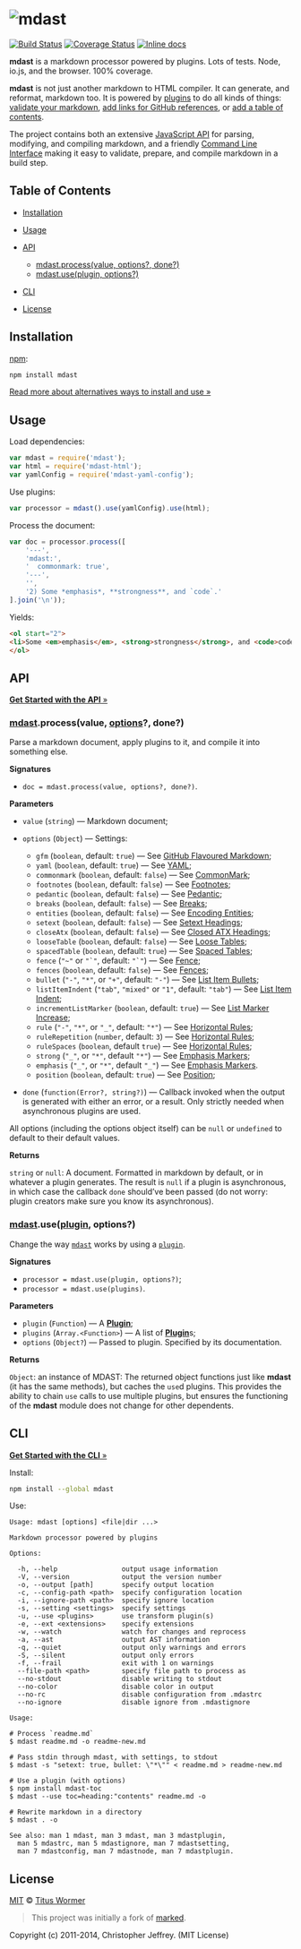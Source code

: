 # ![mdast](https://cdn.rawgit.com/wooorm/mdast/master/logo.svg)

[![Build Status](https://img.shields.io/travis/wooorm/mdast.svg)](https://travis-ci.org/wooorm/mdast) [![Coverage Status](https://img.shields.io/codecov/c/github/wooorm/mdast.svg)](https://codecov.io/github/wooorm/mdast) [![Inline docs](https://img.shields.io/badge/docs-A-brightgreen.svg)](http://inch-ci.org/github/wooorm/mdast)

**mdast** is a markdown processor powered by plugins. Lots of tests. Node,
io.js, and the browser. 100% coverage.

**mdast** is not just another markdown to HTML compiler. It can generate,
and reformat, markdown too. It is powered by [plugins](doc/plugins.md) to do
all kinds of things: [validate your markdown](https://github.com/wooorm/mdast-lint),
[add links for GitHub references](https://github.com/wooorm/mdast-github), or
[add a table of contents](https://github.com/wooorm/mdast-toc).

The project contains both an extensive [JavaScript API](doc/mdast.3.md) for
parsing, modifying, and compiling markdown, and a friendly [Command Line
Interface](doc/mdast.1.md) making it easy to validate, prepare, and compile
markdown in a build step.

## Table of Contents

*   [Installation](#installation)

*   [Usage](#usage)

*   [API](#api)

    *   [mdast.process(value, options?, done?)](#mdastprocessvalue-options-done)
    *   [mdast.use(plugin, options?)](#mdastuseplugin-options)

*   [CLI](#cli)

*   [License](#license)

## Installation

[npm](https://docs.npmjs.com/cli/install):

```bash
npm install mdast
```

[Read more about alternatives ways to install and use »](doc/installation.md)

## Usage

Load dependencies:

```javascript
var mdast = require('mdast');
var html = require('mdast-html');
var yamlConfig = require('mdast-yaml-config');
```

Use plugins:

```javascript
var processor = mdast().use(yamlConfig).use(html);
```

Process the document:

```javascript
var doc = processor.process([
    '---',
    'mdast:',
    '  commonmark: true',
    '---',
    '',
    '2) Some *emphasis*, **strongness**, and `code`.'
].join('\n'));
```

Yields:

```html
<ol start="2">
<li>Some <em>emphasis</em>, <strong>strongness</strong>, and <code>code</code>.</li>
</ol>
```

## API

[**Get Started with the API** »](doc/getting-started.md#application-programming-interface)

### [mdast](#api).process(value, [options](doc/mdastsetting.7.md)?, done?)

Parse a markdown document, apply plugins to it, and compile it into
something else.

**Signatures**

*   `doc = mdast.process(value, options?, done?)`.

**Parameters**

*   `value` (`string`) — Markdown document;

*   `options` (`Object`) — Settings:

    *   `gfm` (`boolean`, default: `true`) — See [GitHub Flavoured Markdown](doc/mdastsetting.7.md#github-flavoured-markdown);
    *   `yaml` (`boolean`, default: `true`) — See [YAML](doc/mdastsetting.7.md#yaml);
    *   `commonmark` (`boolean`, default: `false`) — See [CommonMark](doc/mdastsetting.7.md#commonmark);
    *   `footnotes` (`boolean`, default: `false`) — See [Footnotes](doc/mdastsetting.7.md#footnotes);
    *   `pedantic` (`boolean`, default: `false`) — See [Pedantic](doc/mdastsetting.7.md#pedantic);
    *   `breaks` (`boolean`, default: `false`) — See [Breaks](doc/mdastsetting.7.md#breaks);
    *   `entities` (`boolean`, default: `false`) — See [Encoding Entities](doc/mdastsetting.7.md#encoding-entities);
    *   `setext` (`boolean`, default: `false`) — See [Setext Headings](doc/mdastsetting.7.md#setext-headings);
    *   `closeAtx` (`boolean`, default: `false`) — See [Closed ATX Headings](doc/mdastsetting.7.md#closed-atx-headings);
    *   `looseTable` (`boolean`, default: `false`) — See [Loose Tables](doc/mdastsetting.7.md#loose-tables);
    *   `spacedTable` (`boolean`, default: `true`) — See [Spaced Tables](doc/mdastsetting.7.md#spaced-tables);
    *   `fence` (`"~"` or ``"`"``, default: ``"`"``) — See [Fence](doc/mdastsetting.7.md#fence);
    *   `fences` (`boolean`, default: `false`) — See [Fences](doc/mdastsetting.7.md#fences);
    *   `bullet` (`"-"`, `"*"`, or `"+"`, default: `"-"`) — See [List Item Bullets](doc/mdastsetting.7.md#list-item-bullets);
    *   `listItemIndent` (`"tab"`, `"mixed"` or `"1"`, default: `"tab"`) — See [List Item Indent](doc/mdastsetting.7.md#list-item-indent);
    *   `incrementListMarker` (`boolean`, default: `true`) — See [List Marker Increase](doc/mdastsetting.7.md#list-marker-increase);
    *   `rule` (`"-"`, `"*"`, or `"_"`, default: `"*"`) — See [Horizontal Rules](doc/mdastsetting.7.md#horizontal-rules);
    *   `ruleRepetition` (`number`, default: `3`) — See [Horizontal Rules](doc/mdastsetting.7.md#horizontal-rules);
    *   `ruleSpaces` (`boolean`, default `true`) — See [Horizontal Rules](doc/mdastsetting.7.md#horizontal-rules);
    *   `strong` (`"_"`, or `"*"`, default `"*"`) — See [Emphasis Markers](doc/mdastsetting.7.md#emphasis-markers);
    *   `emphasis` (`"_"`, or `"*"`, default `"_"`) — See [Emphasis Markers](doc/mdastsetting.7.md#emphasis-markers).
    *   `position` (`boolean`, default: `true`) — See [Position](doc/mdastsetting.7.md#position);

*   `done` (`function(Error?, string?)`) — Callback invoked when the output
    is generated with either an error, or a result. Only strictly needed when
    asynchronous plugins are used.

All options (including the options object itself) can be `null` or `undefined`
to default to their default values.

**Returns**

`string` or `null`: A document. Formatted in markdown by default, or in
whatever a plugin generates.
The result is `null` if a plugin is asynchronous, in which case the callback
`done` should’ve been passed (do not worry: plugin creators make sure you know
its asynchronous).

### [mdast](#api).use([plugin](doc/plugins.md#plugins), options?)

Change the way [`mdast`](#api) works by using a [`plugin`](doc/plugins.md).

**Signatures**

*   `processor = mdast.use(plugin, options?)`;
*   `processor = mdast.use(plugins)`.

**Parameters**

*   `plugin` (`Function`) — A [**Plugin**](doc/plugins.md);
*   `plugins` (`Array.<Function>`) — A list of [**Plugin**](doc/plugins.md)s;
*   `options` (`Object?`) — Passed to plugin. Specified by its documentation.

**Returns**

`Object`: an instance of MDAST: The returned object functions just like
**mdast** (it has the same methods), but caches the `use`d plugins. This
provides the ability to chain `use` calls to use multiple plugins, but
ensures the functioning of the **mdast** module does not change for other
dependents.

## CLI

[**Get Started with the CLI** »](doc/getting-started.md#command-line-interface)

Install:

```bash
npm install --global mdast
```

Use:

```text
Usage: mdast [options] <file|dir ...>

Markdown processor powered by plugins

Options:

  -h, --help                output usage information
  -V, --version             output the version number
  -o, --output [path]       specify output location
  -c, --config-path <path>  specify configuration location
  -i, --ignore-path <path>  specify ignore location
  -s, --setting <settings>  specify settings
  -u, --use <plugins>       use transform plugin(s)
  -e, --ext <extensions>    specify extensions
  -w, --watch               watch for changes and reprocess
  -a, --ast                 output AST information
  -q, --quiet               output only warnings and errors
  -S, --silent              output only errors
  -f, --frail               exit with 1 on warnings
  --file-path <path>        specify file path to process as
  --no-stdout               disable writing to stdout
  --no-color                disable color in output
  --no-rc                   disable configuration from .mdastrc
  --no-ignore               disable ignore from .mdastignore

Usage:

# Process `readme.md`
$ mdast readme.md -o readme-new.md

# Pass stdin through mdast, with settings, to stdout
$ mdast -s "setext: true, bullet: \"*\"" < readme.md > readme-new.md

# Use a plugin (with options)
$ npm install mdast-toc
$ mdast --use toc=heading:"contents" readme.md -o

# Rewrite markdown in a directory
$ mdast . -o

See also: man 1 mdast, man 3 mdast, man 3 mdastplugin,
  man 5 mdastrc, man 5 mdastignore, man 7 mdastsetting,
  man 7 mdastconfig, man 7 mdastnode, man 7 mdastplugin.
```

## License

[MIT](LICENSE) © [Titus Wormer](http://wooorm.com)

> This project was initially a fork of [marked](https://github.com/chjj/marked).

Copyright (c) 2011-2014, Christopher Jeffrey. (MIT License)
